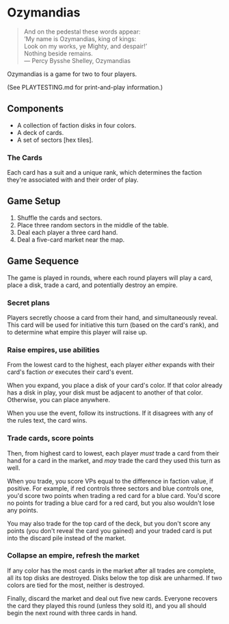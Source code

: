 # Ozymandias
> And on the pedestal these words appear:  
> ’My name is Ozymandias, king of kings:  
> Look on my works, ye Mighty, and despair!’  
> Nothing beside remains.  
> — Percy Bysshe Shelley, Ozymandias

Ozymandias is a game for two to four players.

(See PLAYTESTING.md for print-and-play information.)

## Components
- A collection of faction disks in four colors.
- A deck of cards.
- A set of sectors [hex tiles].

### The Cards
Each card has a suit and a unique rank, which determines the faction they're
associated with and their order of play.

## Game Setup
1. Shuffle the cards and sectors.
2. Place three random sectors in the middle of the table.
3. Deal each player a three card hand.
4. Deal a five-card market near the map.

## Game Sequence
The game is played in rounds, where each round players will play a card, place
a disk, trade a card, and potentially destroy an empire.

### Secret plans
Players secretly choose a card from their hand, and simultaneously reveal.
This card will be used for initiative this turn (based on the card's rank), and
to determine what empire this player will raise up.

### Raise empires, use abilities
From the lowest card to the highest, each player _either_ expands with their
card's faction _or_ executes their card's event.

When you expand, you place a disk of your card's color.  If that color already
has a disk in play, your disk must be adjacent to another of that color.  Otherwise, you can place anywhere.

When you use the event, follow its instructions.  If it disagrees with any of
the rules text, the card wins.

### Trade cards, score points
Then, from highest card to lowest, each player _must_ trade a card from their
hand for a card in the market, and _may_ trade the card they used this turn as
well.

When you trade, you score VPs equal to the difference in faction value, if
positive.  For example, if red controls three sectors and blue controls one,
you'd score two points when trading a red card for a blue card.  You'd score no
points for trading a blue card for a red card, but you also wouldn't lose any
points.

You may also trade for the top card of the deck, but you don't score any points
(you don't reveal the card you gained) and your traded card is put into the
discard pile instead of the market.

### Collapse an empire, refresh the market
If any color has the most cards in the market after all trades are complete,
all its top disks are destroyed.  Disks below the top disk are unharmed.  If
two colors are tied for the most, neither is destroyed.

Finally, discard the market and deal out five new cards.  Everyone recovers the
card they played this round (unless they sold it), and you all should begin the
next round with three cards in hand.
